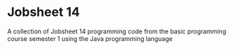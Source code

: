 # Jobsheet 14
A collection of Jobsheet 14 programming code from the basic programming course semester 1 using the Java programming language

